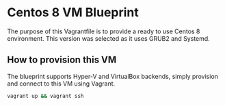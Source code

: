 # Centos 8 VM Blueprint

The purpose of this Vagrantfile is to provide a ready to use Centos 8 environment. This version was selected as it uses GRUB2 and Systemd.

## How to provision this VM

The blueprint supports Hyper-V and VirtualBox backends, simply provision and connect to this VM using Vagrant.

```bash
vagrant up && vagrant ssh
```
